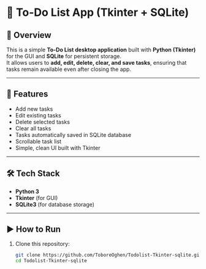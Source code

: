 # 📝 To-Do List App (Tkinter + SQLite)

## 📌 Overview
This is a simple **To-Do List desktop application** built with **Python (Tkinter)** for the GUI and **SQLite** for persistent storage.  
It allows users to **add, edit, delete, clear, and save tasks**, ensuring that tasks remain available even after closing the app.

---

## 🚀 Features
- Add new tasks
- Edit existing tasks
- Delete selected tasks
- Clear all tasks
- Tasks automatically saved in SQLite database
- Scrollable task list
- Simple, clean UI built with Tkinter

---

## 🛠️ Tech Stack
- **Python 3**
- **Tkinter** (for GUI)
- **SQLite3** (for database storage)

---

## ▶️ How to Run
1. Clone this repository:
   ```bash
   git clone https://github.com/ToboreOghen/Todolist-Tkinter-sqlite.git
   cd Todolist-Tkinter-sqlite
